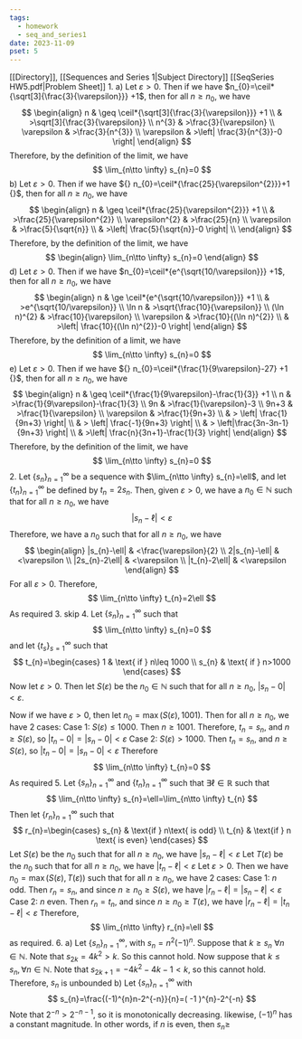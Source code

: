 ```yaml
---
tags:
  - homework
  - seq_and_series1
date: 2023-11-09
pset: 5
---
```

[[Directory]], [[Sequences and Series 1|Subject Directory]]
[[SeqSeries HW5.pdf|Problem Sheet]]
1. 
a) Let ${} \varepsilon>0$. Then if we have $n_{0}=\ceil*{\sqrt[3]{\frac{3}{\varepsilon}}} +1$, then for all $n\geq n_{0}$, we have 
$$
\begin{align}
n & \geq \ceil*{\sqrt[3]{\frac{3}{\varepsilon}}} +1 \\
  & >\sqrt[3]{\frac{3}{\varepsilon}} \\
n^{3}  & >\frac{3}{\varepsilon} \\
\varepsilon & >\frac{3}{n^{3}} \\
\varepsilon & >\left| \frac{3}{n^{3}}-0 \right| 
\end{align}
$$
Therefore, by the definition of the limit, we have
$$
\lim_{n\tto \infty} s_{n}=0
$$
b) Let ${} \varepsilon>0 {}$. Then if we have ${} n_{0}=\ceil*{\frac{25}{\varepsilon^{2}}}+1 {}$, then for all $n\geq n_{0}$, we have
$$
\begin{align}
n & \geq \ceil*{\frac{25}{\varepsilon^{2}}} +1 \\
  & >\frac{25}{\varepsilon^{2}} \\
\varepsilon^{2} & >\frac{25}{n} \\
\varepsilon & >\frac{5}{\sqrt{n}} \\
 & >\left| \frac{5}{\sqrt{n}}-0 \right|  \\
\end{align}
$$
Therefore, by the definition of the limit, we have
$$
\begin{align}
\lim_{n\tto \infty} s_{n}=0
\end{align}
$$
d) Let ${} \varepsilon>0 {}$. Then if we have $n_{0}=\ceil*{e^{\sqrt{10/\varepsilon}}} +1$, then for all ${} n \geq n_{0} {}$, we have
$$
\begin{align}
n & \ge \ceil*{e^{\sqrt{10/\varepsilon}}} +1 \\
 & >e^{\sqrt{10/\varepsilon}} \\
\ln n & >\sqrt{\frac{10}{\varepsilon}} \\
(\ln n)^{2} & >\frac{10}{\varepsilon} \\
\varepsilon & >\frac{10}{(\ln n)^{2}} \\
 & >\left| \frac{10}{(\ln n)^{2}}-0 \right| 
\end{align}
$$
Therefore, by the definition of a limit, we have
$$
\lim_{n\tto \infty} s_{n}=0
$$
e) Let $\varepsilon>0$. Then if we have ${} n_{0}=\ceil*{\frac{1}{9\varepsilon}-27} +1 {}$, then for all $n\geq n_{0} {}$, we have
$$
\begin{align}
n & \geq \ceil*{\frac{1}{9\varepsilon}-\frac{1}{3}} +1 \\
n & >\frac{1}{9\varepsilon}-\frac{1}{3} \\
9n & >\frac{1}{\varepsilon}-3 \\
9n+3 & >\frac{1}{\varepsilon} \\
\varepsilon & >\frac{1}{9n+3} \\
 & > \left| \frac{1}{9n+3} \right| \\
 & > \left| \frac{-1}{9n+3} \right|  \\
 & > \left|\frac{3n-3n-1}{9n+3} \right|  \\
 & >\left| \frac{n}{3n+1}-\frac{1}{3} \right| 
\end{align}
$$
Therefore, by the definition of the limit, we have
$$
\lim_{n\tto \infty} s_{n}=0
$$
2. 
Let ${} \{ s_{n} \}_{n=1}^{\infty} {}$ be a sequence with $\lim_{n\tto \infty} s_{n}=\ell$, and let ${} \{ t_{n} \}^{\infty}_{n=1} {}$ be defined by ${} t_{n}=2s_{n} {}$. Then, given $\varepsilon>0$, we have a ${} n_{0} \in \mathbb{N}$ such that for all $n\geq n_{0}$, we have
$$
|s_{n}-\ell|<\varepsilon
$$
Therefore, we have a $n_{0}$ such that for all $n\geq n_{0}$, we have
$$
\begin{align}
 |s_{n}-\ell| & <\frac{\varepsilon}{2}   \\
2|s_{n}-\ell| & <\varepsilon \\
|2s_{n}-2\ell| & <\varepsilon \\
|t_{n}-2\ell| & <\varepsilon
 \end{align}
$$
For all ${} \varepsilon>0 {}$. Therefore, 
$$
\lim_{n\tto \infty} t_{n}=2\ell
$$
As required
3. 
skip
4. 
Let ${} \{ s_{n} \}_{n=1}^{\infty} {}$ such that 
$$
\lim_{n\tto \infty} s_{n}=0
$$
and let ${} \{t_{s}\}_{s=1}^{\infty}  {}$ such that
$$
t_{n}=\begin{cases}
1 & \text{ if } n\leq 1000 \\
s_{n} & \text{ if } n>1000
\end{cases}
$$
Now let ${} \varepsilon>0$. Then let $S(\varepsilon)$ be the ${} n_{0}\in \mathbb{N}$ such that for all $n\geq n_{0}$, ${} |s_{n}-0|<\varepsilon {}$. 

Now if we have $\varepsilon>0 {}$, then let ${} n_{0}=\max(S(\varepsilon),\, 1001) {}$. Then for all $n\geq n_{0}$, we have 2 cases: 
Case 1: ${} S(\varepsilon)\leq 1000 {}$. Then ${} n\geq 1001 {}$. Therefore, $t_{n}=s_{n}$, and ${} n\geq S(\varepsilon)$, so ${} |t_{n}-0|=|s_{n}-0|<\varepsilon {}$
Case 2: ${} S(\varepsilon)>1000 {}$. Then ${} t_{n}=s_{n} {}$, and ${} n\geq S(\varepsilon) {}$, so $|t_{n}-0|=|s_{n}-0|<\varepsilon$
Therefore
$$
\lim_{n\tto \infty} t_{n}=0
$$
As required
5. Let ${} \{s_{n}\}_{n=1}^{\infty}  {}$ and ${} \{t_{n}\}_{n=1}^{\infty}  {}$ such that ${} \exists \ell \in \mathbb{R} {}$ such that
$$
\lim_{n\tto \infty} s_{n}=\ell=\lim_{n\tto \infty} t_{n}
$$
Then let ${} \{r_{n}\}_{n=1}^{\infty}  {}$ such that
$$
r_{n}=\begin{cases}
s_{n} & \text{if } n\text{ is odd} \\
t_{n} & \text{if } n \text{ is even}
\end{cases}
$$
Let ${} S(\varepsilon) {}$ be the $n_{0}$ such that for all $n\geq n_{0}$, we have $|s_{n}-\ell|<\varepsilon$
Let ${} T(\varepsilon) {}$ be the $n_{0}$ such that for all $n\geq n_{0}$, we have ${} |t_{n}-\ell|<\varepsilon {}$
Let $\varepsilon>0$. Then we have $n_{0}=\max(S(\varepsilon),\, T(\varepsilon))$ such that for all $n\geq n_{0}$, we have 2 cases:
Case 1: $n$ odd. Then ${} r_{n}=s_{n} {}$, and since $n\geq n_{0}\geq S(\varepsilon)$, we have ${} |r_{n}-\ell|=|s_{n}-\ell|<\varepsilon {}$
Case 2: ${} n {}$ even. Then ${} r_{n}=t_{n} {}$, and since ${} n\geq n_{0}\geq T(\varepsilon)$, we have ${} |r_{n}-\ell|=|t_{n}-\ell|<\varepsilon$
Therefore, 
$$
\lim_{n\tto \infty} r_{n}=\ell
$$
as required.
6. a)
Let ${} \{s_{n}\}_{n=1}^{\infty}  {}$, with ${} s_{n}=n^{2}(-1)^{n} {}$. Suppose that ${} k\geq s_{n} {}$ ${} \forall n \in \mathbb{N}$. Note that ${} s_{2k}=4k^{2}>k {}$. So this cannot hold. Now suppose that ${} k\leq s_{n},\, \forall n \in \mathbb{N} {}$. Note that ${} s_{2k+1}=-4k^{2}-4k-1<k {}$, so this cannot hold. Therefore, ${} s_{n}$ is unbounded
b)
Let ${} \{s_{n}\}_{n=1}^{\infty}  {}$ with 
$$
s_{n}=\frac{(-1)^{n}n-2^{-n}}{n}=( -1 )^{n}-2^{-n}
$$
Note that ${} 2^{-n}>2^{-n-1} {}$, so it is monotonically decreasing. likewise, ${} (-1)^{n}$ has a constant magnitude. In other words, if $n$ is even, then ${} s_{n}\geq$